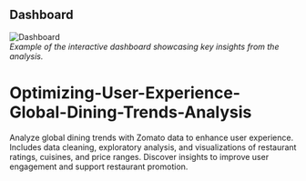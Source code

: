 ## Dashboard
![Dashboard]([path/to/your/dashboard-image.png](https://github.com/Vikant07/Optimizing-User-Experience-Global-Dining-Trends-Analysis/blob/main/Screenshot%202024-08-17%20115919.jpg))  
*Example of the interactive dashboard showcasing key insights from the analysis.*

# Optimizing-User-Experience-Global-Dining-Trends-Analysis
Analyze global dining trends with Zomato data to enhance user experience. Includes data cleaning, exploratory analysis, and visualizations of restaurant ratings, cuisines, and price ranges. Discover insights to improve user engagement and support restaurant promotion.
